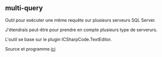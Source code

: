 ## multi-query

Outil pour exécuter une même requête sur plusieurs serveurs SQL Server.

J'étendrais peut-être pour prendre en compte plusieurs type de serverurs.

L'outil se base sur le plugin ICSharpCode.TextEditor.

Source et programme [ici](http://www.icsharpcode.net/OpenSource/SD/)
